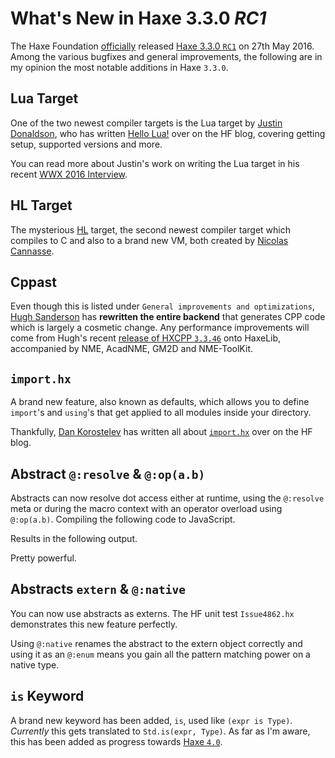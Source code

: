 [_template]: ../templates/roundup.html
[date]: / "2016-05-31 09:08:00"
[modified]: / "2016-05-31 09:08:00"
[published]: / "2016-05-31 09:08:00"
[“”]: a ""

# What's New in Haxe 3.3.0 _RC1_

The Haxe Foundation [officially][l2] released [Haxe 3.3.0 `RC1`][l1] on 27th May 2016. Among the various
bugfixes and general improvements, the following are in my opinion the most notable additions in Haxe
`3.3.0`.

## Lua Target

One of the two newest compiler targets is the Lua target by [Justin Donaldson](https://twitter.com/omgjjd),
who has written [Hello Lua!](http://haxe.org/blog/hello-lua?utm_source=haxe.io) over on the HF blog, covering
getting setup, supported versions and more.

You can read more about Justin's work on writing the Lua target in his recent [WWX 2016 Interview](https://haxe.io/wwx/2016/Justin-Donaldson/).

## HL Target

The mysterious [HL](https://github.com/HaxeFoundation/hl) target, the second newest compiler target which compiles to C
and also to a brand new VM, both created by [Nicolas Cannasse](https://twitter.com/ncannasse).

## Cppast

Even though this is listed under `General improvements and optimizations`, [Hugh Sanderson](https://twitter.com/GameHaxe) has
**rewritten the entire backend** that generates CPP code which is largely a cosmetic change. Any performance improvements will come from
Hugh's recent [release of HXCPP `3.3.46`](https://groups.google.com/d/msg/haxelang/2eZHfMERlmM/eFy9bxiDAQAJ) onto HaxeLib, accompanied by
NME, AcadNME, GM2D and NME-ToolKit.

## `import.hx`

A brand new feature, also known as defaults, which allows you to define `import`'s and `using`'s that get applied to all
modules inside your directory.

Thankfully, [Dan Korostelev](https://twitter.com/nadako) has written all about [`import.hx`](http://haxe.org/blog/importhx-intro?utm_source=haxe.io)
over on the HF blog.

## Abstract `@:resolve` & `@:op(a.b)`

Abstracts can now resolve dot access either at runtime, using the `@:resolve` meta or during the macro context with an operator overload
using `@:op(a.b)`. Compiling the following code to JavaScript.

<script src="https://gist.github.com/skial/3a38fa5fc19d2a3ae6d06d9ec0899fbd.js?file=Main.hx"></script>

Results in the following output.

<script src="https://gist.github.com/skial/3a38fa5fc19d2a3ae6d06d9ec0899fbd.js?file=main.js#file-main-js-L2-L34"></script>

Pretty powerful.

## Abstracts `extern` & `@:native`

You can now use abstracts as externs. The HF unit test `Issue4862.hx` demonstrates this new feature perfectly.

<script src="https://gist.github.com/skial/fa4537fc859d4980317ebf74bbd20209.js"></script>

Using `@:native` renames the abstract to the extern object correctly and using it as an `@:enum`
means you gain all the pattern matching power on a native type.

## `is` Keyword

A brand new keyword has been added, `is`, used like `(expr is Type)`. _Currently_ this gets translated
to `Std.is(expr, Type)`. As far as I'm aware, this has been added as progress towards [Haxe `4.0`](https://github.com/HaxeFoundation/haxe/issues/4684).

[l1]: http://haxe.org/download/version/3.3.0-rc.1/ "Haxe 3.3.0-rc.1 release details"
[l2]: https://groups.google.com/d/msg/haxelang/YX1mFgZ5rDU/AJSoNJ0yCQAJ "Haxe 3.2.1 Official Release"
